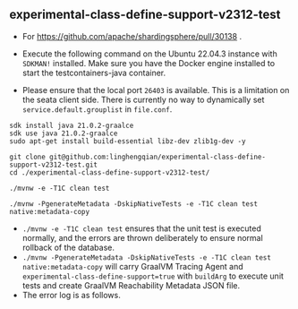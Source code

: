 ## experimental-class-define-support-v2312-test

- For https://github.com/apache/shardingsphere/pull/30138 .

- Execute the following command on the Ubuntu 22.04.3 instance with `SDKMAN!` installed.
  Make sure you have the Docker engine installed to start the testcontainers-java container.
- Please ensure that the local port `26403` is available. This is a limitation on the seata client side.
  There is currently no way to dynamically set `service.default.grouplist` in `file.conf`.

```shell
sdk install java 21.0.2-graalce
sdk use java 21.0.2-graalce
sudo apt-get install build-essential libz-dev zlib1g-dev -y

git clone git@github.com:linghengqian/experimental-class-define-support-v2312-test.git
cd ./experimental-class-define-support-v2312-test/

./mvnw -e -T1C clean test

./mvnw -PgenerateMetadata -DskipNativeTests -e -T1C clean test native:metadata-copy
```

- `./mvnw -e -T1C clean test` ensures that the unit test is executed normally,
  and the errors are thrown deliberately to ensure normal rollback of the database.
- `./mvnw -PgenerateMetadata -DskipNativeTests -e -T1C clean test native:metadata-copy` will
  carry GraalVM Tracing Agent and `experimental-class-define-support=true` with `buildArg` to execute unit tests
  and create GraalVM Reachability Metadata JSON file.
- The error log is as follows.